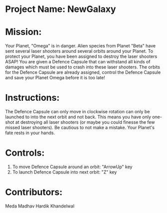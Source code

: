 # Project Name: NewGalaxy

# Mission:
Your Planet, "Omega" is in danger. Alien species from Planet "Beta" have sent several laser shooters around several orbits around your Planet.
To protect your Planet, you have been assigned to destroy the laser shooters ASAP! You are given a Defence Capsule that can withstand all kinds of damages which must be used to crash into these laser shooters. The orbits for the Defence Capsule are already assigned, control the Defence Capsule and save your Planet Omega before it is too late!

# Instructions:
The Defence Capsule can only move in clockwise rotation can only be launched to into the next orbit and not back. This means you have only one-shot at destroying all laser shooters (or maybe you could finesse the few missed laser shooters). Be cautious to not make a mistake. Your Planet's fate rests in your hands.

# Controls:
1) To move Defence Capsule around an orbit: "ArrowUp" key
2) To launch Defence Capsule into next orbit: "Z" key

# Contributors:
Meda Madhav
Hardik Khandelwal
